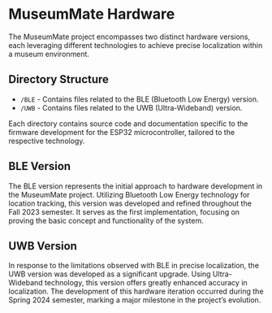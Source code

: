 # MuseumMate Hardware

The MuseumMate project encompasses two distinct hardware versions, each leveraging different technologies to achieve precise localization within a museum environment.

## Directory Structure

- `/BLE` - Contains files related to the BLE (Bluetooth Low Energy) version.
- `/UWB` - Contains files related to the UWB (Ultra-Wideband) version.

Each directory contains source code and documentation specific to the firmware development for the ESP32 microcontroller, tailored to the respective technology.

## BLE Version

The BLE version represents the initial approach to hardware development in the MuseumMate project. Utilizing Bluetooth Low Energy technology for location tracking, this version was developed and refined throughout the Fall 2023 semester. It serves as the first implementation, focusing on proving the basic concept and functionality of the system.

## UWB Version

In response to the limitations observed with BLE in precise localization, the UWB version was developed as a significant upgrade. Using Ultra-Wideband technology, this version offers greatly enhanced accuracy in localization. The development of this hardware iteration occurred during the Spring 2024 semester, marking a major milestone in the project’s evolution.